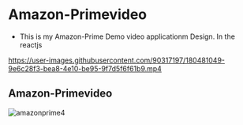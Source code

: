 # Amazon-Primevideo

- This is my Amazon-Prime Demo video applicationm Design. In the reactjs


https://user-images.githubusercontent.com/90317197/180481049-9e6c28f3-bea8-4e10-be95-9f7d5f6f61b9.mp4


## Amazon-Primevideo

![amazonprime4](https://user-images.githubusercontent.com/90317197/219111433-f09e4b7b-2109-4c46-9da8-91da9568dcba.JPG)


